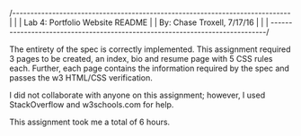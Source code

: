 /-----------------------------------------------------------------------------\
|                                                                             |
|                        Lab 4: Portfolio Website README                      |
|                        By: Chase Troxell, 7/17/16                           |
|                                                                             |
\-----------------------------------------------------------------------------/

The entirety of the spec is correctly implemented. This assignment required 3
pages to be created, an index, bio and resume page with 5 CSS rules each.
Further, each page contains the information required by the spec and passes
the w3 HTML/CSS verification.

I did not collaborate with anyone on this assignment; however, I used
StackOverflow and w3schools.com for help.

This assignment took me a total of 6 hours.
